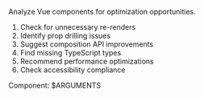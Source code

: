 Analyze Vue components for optimization opportunities.

1. Check for unnecessary re-renders
2. Identify prop drilling issues
3. Suggest composition API improvements
4. Find missing TypeScript types
5. Recommend performance optimizations
6. Check accessibility compliance

Component: $ARGUMENTS
